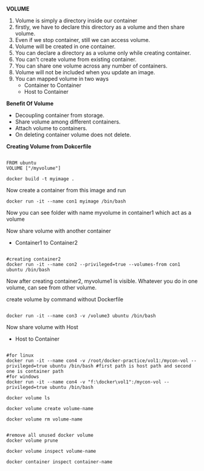 **VOLUME**

1) Volume is simply a directory inside our container
2) firstly, we have to declare this directory as a volume and then share volume.
3) Even if we stop container, still we can access volume.
4) Volume will be created in one container.
5) You can declare a directory as a volume only while creating container.
6) You can't create volume from existing container.
7) You can share one volume across any number of containers.
8) Volume will not be included when you update an image.
9) You can mapped volume in two ways
    - Container to Container
    - Host to Container
  
**Benefit Of Volume**
- Decoupling container from storage.
- Share volume among different containers.
- Attach volume to containers.
- On deleting container volume does not delete.

**Creating Volume from Dokcerfile**
<pre><code>
FROM ubuntu
VOLUME ["/myvolume"]
</code></pre>

<pre><code>docker build -t myimage .</code></pre>
Now create a container from this image and run
<pre><code>docker run -it --name con1 myimage /bin/bash</code></pre>
Now you can see folder with name myvolume in container1 which act as a volume

Now share volume with another container
- Container1 to Container2
<pre><code>
#creating container2
docker run -it --name con2 --privileged=true --volumes-from con1 ubuntu /bin/bash
</code></pre>
Now after creating container2, myvolume1 is visible. Whatever you do in one volume, can see from other volume.

create volume by command without Dockerfile
<pre><code>
docker run -it --name con3 -v /volume3 ubuntu /bin/bash
</code></pre>

Now share volume with Host
- Host to Container
<pre><code>
#for linux
docker run -it --name con4 -v /root/docker-practice/vol1:/mycon-vol --privileged=true ubuntu /bin/bash #first path is host path and second one is container path
#for windows
docker run -it --name con4 -v "f:\docker\vol1":/mycon-vol --privileged=true ubuntu /bin/bash    
</code></pre>

<pre><code>docker volume ls</code></pre>
<pre><code>docker volume create volume-name</code></pre>
<pre><code>docker volume rm volume-name</code></pre>
<pre><code>
#remove all unused docker volume
docker volume prune
</code></pre>

<pre><code>docker volume inspect volume-name</code></pre>
<pre><code>docker container inspect container-name</code></pre>
